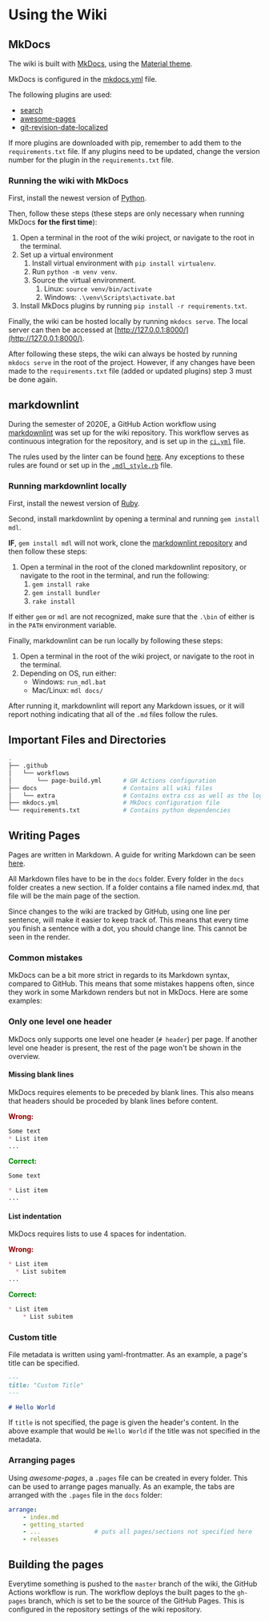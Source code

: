 # Using the Wiki

## MkDocs

The wiki is built with [MkDocs](https://www.mkdocs.org/), using the
[Material theme](https://squidfunk.github.io/mkdocs-material/).

MkDocs is configured in the
[mkdocs.yml](https://github.com/aau-giraf/wiki/blob/master/mkdocs.yml) file.

The following plugins are used:

- [search](https://squidfunk.github.io/mkdocs-material/setup/setting-up-site-search/)
- [awesome-pages](https://github.com/lukasgeiter/mkdocs-awesome-pages-plugin)
- [git-revision-date-localized](https://github.com/timvink/mkdocs-git-revision-date-localized-plugin)

If more plugins are downloaded with pip, remember to add them to the `requirements.txt` file.
If any plugins need to be updated, change the version number for the plugin in the `requirements.txt` file.

### Running the wiki with MkDocs

First, install the newest version of [Python](https://www.python.org/downloads/).

Then, follow these steps (these steps are only necessary when running MkDocs **for the first time**):

1. Open a terminal in the root of the wiki project, or navigate to the root in the
   terminal.
1. Set up a virtual environment
    1. Install virtual environment with ``pip install virtualenv``.
    1. Run ``python -m venv venv``.
    1. Source the virtual environment.
        1. Linux:    ``source venv/bin/activate``
        1. Windows:  ``.\venv\Scripts\activate.bat``
1. Install MkDocs plugins by running ``pip install -r requirements.txt``.

Finally, the wiki can be hosted locally by running `mkdocs serve`.
The local server can then be accessed at [http://127.0.0.1:8000/](http://127.0.0.1:8000/).

After following these steps, the wiki can always be hosted by running `mkdocs serve` in the root of the project.
However, if any changes have been made to the `requirements.txt` file (added or updated plugins) step 3 must be done
again.

## markdownlint

During the semester of 2020E, a GitHub Action workflow using
[markdownlint](https://github.com/markdownlint/markdownlint) was set up for the wiki repository. 
This workflow serves as continuous integration for the repository, and is set up in the
[`ci.yml`](https://github.com/aau-giraf/wiki/blob/master/.github/workflows/ci.yml) file.

The rules used by the linter can be found 
[here](https://github.com/markdownlint/markdownlint/blob/master/docs/RULES.md).
Any exceptions to these rules are found or set up in the
[`.mdl_style.rb`](https://github.com/aau-giraf/wiki/blob/master/.mdl_style.rb) file. 

### Running markdownlint locally

First, install the newest version of [Ruby](https://www.ruby-lang.org/en/downloads/).

Second, install markdownlint by opening a terminal and running `gem install mdl`.

**IF**, `gem install mdl` will not work, clone the
[markdownlint repository](https://github.com/markdownlint/markdownlint) and then follow these steps:

1. Open a terminal in the root of the cloned markdownlint repository, or navigate to the root in the terminal, and run
   the following:
    1. `gem install rake`
    1. `gem install bundler`
    1. `rake install`
    
If either `gem` or `mdl` are not recognized, make sure that the `.\bin` of either is in the `PATH` environment variable. 

Finally, markdownlint can be run locally by following these steps:

1. Open a terminal in the root of the wiki project, or navigate to the root in the terminal.
1. Depending on OS, run either:
    - Windows: `run_mdl.bat`
    - Mac/Linux: `mdl docs/`

After running it, markdownlint will report any Markdown issues, or it will report nothing indicating that all of the 
`.md` files follow the rules.

## Important Files and Directories

```bash
.
├── .github
│   └── workflows
│       └── page-build.yml      # GH Actions configuration
├── docs                        # Contains all wiki files
│   └── extra                   # Contains extra css as well as the logo. NO Markdown files here!
├── mkdocs.yml                  # MkDocs configuration file
└── requirements.txt            # Contains python dependencies
```

## Writing Pages

Pages are written in Markdown.
A guide for writing Markdown can be seen [here](https://www.markdownguide.org/basic-syntax/).

All Markdown files have to be in the `docs` folder.
Every folder in the `docs` folder creates a new section.
If a folder contains a file named index.md, that file will be the main page of
the section.

Since changes to the wiki are tracked by GitHub, using one line per sentence,
will make it easier to keep track of.
This means that every time you finish a sentence with a dot, you should change
line.
This cannot be seen in the render.

### Common mistakes

MkDocs can be a bit more strict in regards to its Markdown syntax, compared to
GitHub.
This means that some mistakes happens often, since they work in some Markdown
renders but not in MkDocs.
Here are some examples:

### Only one level one header

MkDocs only supports one level one header (`# header`) per page.
If another level one header is present, the rest of the page won't be shown in
the overview.

#### Missing blank lines

MkDocs requires elements to be preceded by blank lines.
This also means that headers should be proceded by blank lines before content.

<p style="color: darkred; font-weight: bold;">Wrong:</p>

```markdown
Some text
* List item
...
```

<p style="color: green; font-weight: bold;">Correct:</p>

```markdown
Some text

* List item
...
```

#### List indentation

MkDocs requires lists to use 4 spaces for indentation.

<p style="color: darkred; font-weight: bold;">Wrong:</p>

```markdown
* List item
  * List subitem
...
```

<p style="color: green; font-weight: bold;">Correct:</p>

```markdown
* List item
    * List subitem
```

### Custom title

File metadata is written using yaml-frontmatter.
As an example, a page's title can be specified.

```markdown
---
title: "Custom Title"
---

# Hello World
```

If `title` is not specified, the page is given the header's content.
In the above example that would be `Hello World` if the title was not specified
in the metadata.

### Arranging pages

Using *awesome-pages*, a `.pages` file can be created in every folder.
This can be used to arrange pages manually. As an example, the tabs are arranged
with the `.pages` file in the `docs` folder:

```yaml
arrange:
    - index.md
    - getting_started
    - ...               # puts all pages/sections not specified here
    - releases
```

## Building the pages

Everytime something is pushed to the ``master`` branch of the wiki, the GitHub
Actions workflow is run.
The workflow deploys the built pages to the ``gh-pages`` branch, which is set
to be the source of the GitHub Pages.
This is configured in the repository settings of the wiki repository.
